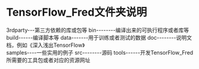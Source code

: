 # TensorFlow_Fred文件夹说明
3rdparty---第三方依赖的库或包等
bin--------编译出来的可执行程序或者库等
build------编译脚本等
data-------用于训练或者测试的数据
doc--------说明文档，例如《深入浅出TensorFlow》  
samples----一些实用的例子
src--------源码
tools------开发TensorFlow_Fred所需要的工具包或者对应的资源网址  
